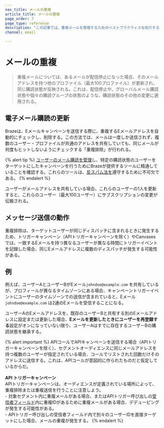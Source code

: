 ```yaml
---
nav_title: メールの重複
article_title: メールの重複
page_order: 7
page_type: reference
description: "この記事では、重複メールを管理するためのベストプラクティスを紹介する。"
channel: email

---
```


# メールの重複

> 重複メールについては、あるメールが配信停止になった場合、そのメールアドレスを持つ他のプロファイル（最大100プロファイル）が更新され、同じ購読状態が反映される。これは、配信停止や、グローバルメール購読状態や個々の購読グループの状態のような、購読状態のその他の変更に適用される。

## 電子メール購読の更新

Brazeは、Eメールキャンペーンを送信する際に、重複するEメールアドレスを自動的にチェックし、削除する。この方法では、メールは一度しか送信されず、複数のユーザー・プロファイルが共通のアドレスを共有していても、同じメールが何度もヒットしないようにチェックする「重複排除」が行われる。

{% alert tip %}
[ユーザーのメール購読を管理]({{site.baseurl}}/user_guide/message_building_by_channel/email/managing_user_subscriptions/#managing-user-subscriptions)し、特定の購読状態のユーザーをターゲットにしたキャンペーンを行うためにBrazeが提供するツールに精通していることを確認する。これらのツールは、[反スパム法を]({{site.baseurl}}/help/best_practices/spam_regulations/#spam-regulations)遵守するために不可欠である。
{% endalert %}

ユーザーがメールアドレスを共有している場合、これらのユーザーの1人を更新すると、これらのユーザー（最大100ユーザー）にサブスクリプションの変更が伝搬される。

## メッセージ送信の動作

重複排除は、ターゲットユーザーが同じディスパッチに含まれるときに発生するため、トリガーキャンペーン（APIトリガーキャンペーンを除く）やCanvasesでは、一致するEメールを持つ異なるユーザーが異なる時間にトリガーイベントを記録した場合、同じEメールアドレスに複数のディスパッチが発生する可能性がある。

## 例

例えば、ユーザーAとユーザーBがEメール`johndoe@example.com` を共有しているが、プロフィールが異なるタイムゾーンにある場合、キャンペーントリガーイベントにユーザーのタイムゾーンでの送信が含まれていると、Eメール`johndoe@example.com` は2通のEメールを受信することになる。

ユーザーAのEメールアドレスを、既存のユーザーBと共有する別のEメールアドレスに設定または更新した場合、**Eメールを更新したときにユーザーを再登録する**設定がオンになっていない限り、ユーザーAはすでに存在するユーザーBの購読状態を継承する。

{% alert important %}
APIコールでAPIキャンペーンを送信する場合（APIトリガーキャンペーンを除く）、セグメントオーディエンスに同じメールアドレスを持つ複数のユーザーが指定されている場合、コールでリストされた回数だけそのアドレスに送信する。これは、APIコールが意図的に作られたものだと仮定しているからだ。
<br><br>
**API トリガーキャンペーン**<br>
APIトリガーキャンペーンは、オーディエンスが定義されている場所によって、重複排除または重複送信を行うことに注意しよう。<br>\- 対象セグメント内に重複メールがある場合、またはAPIトリガー呼び出しの[受信者フィールド]({{site.baseurl}}/api/endpoints/messaging/send_messages/post_send_triggered_campaigns/)内に重複IDがあるために重複メールがある場合、デデューピングが発生する可能性がある。<br>\- APIトリガー呼び出しの受信者フィールド内で別々のユーザーIDを直接ターゲットにした場合、メールの重複が発生する。
{% endalert %}
